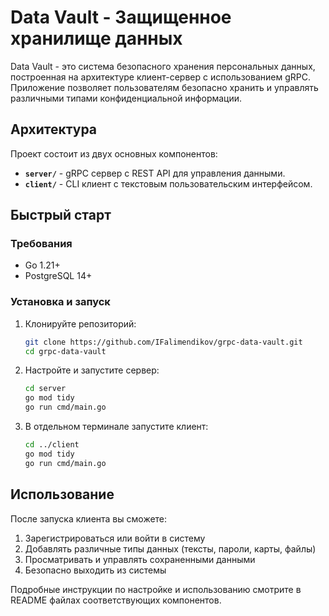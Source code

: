 # Data Vault - Защищенное хранилище данных

Data Vault - это система безопасного хранения персональных данных, построенная на архитектуре клиент-сервер с использованием gRPC. Приложение позволяет пользователям безопасно хранить и управлять различными типами конфиденциальной информации.

## Архитектура

Проект состоит из двух основных компонентов:

- **`server/`** - gRPC сервер с REST API для управления данными.
- **`client/`** - CLI клиент с текстовым пользовательским интерфейсом.

## Быстрый старт

### Требования

- Go 1.21+
- PostgreSQL 14+

### Установка и запуск

1. Клонируйте репозиторий:
   ```bash
   git clone https://github.com/IFalimendikov/grpc-data-vault.git
   cd grpc-data-vault
   ```

2. Настройте и запустите сервер:
   ```bash
   cd server
   go mod tidy
   go run cmd/main.go
   ```

3. В отдельном терминале запустите клиент:
   ```bash
   cd ../client
   go mod tidy
   go run cmd/main.go
   ```

## Использование

После запуска клиента вы сможете:

1. Зарегистрироваться или войти в систему
2. Добавлять различные типы данных (тексты, пароли, карты, файлы)
3. Просматривать и управлять сохраненными данными
4. Безопасно выходить из системы

Подробные инструкции по настройке и использованию смотрите в README файлах соответствующих компонентов.